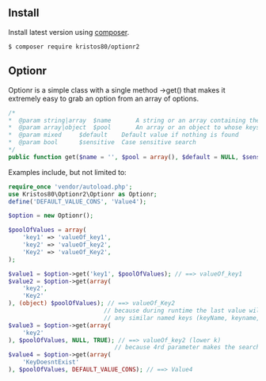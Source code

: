 ## Install
Install latest version using [composer](https://getcomposer.org/).
```
$ composer require kristos80/optionr2
```

## Optionr
Optionr is a simple class with a single method ->get() that makes it extremely easy to grab an option 
from an array of options.

```php
/*
*  @param string|array	$name		A string or an array containing the name of the key/attribute to search for
*  @param array|object	$pool 		An array or an object to whose keys/properties will search in
*  @param mixed		$default	Default value if nothing is found
*  @param bool		$sensitive	Case sensitive search
*/
public function get($name = '', $pool = array(), $default = NULL, $sensitive = FALSE) 
```

Examples include, but not limited to:

```php
require_once 'vendor/autoload.php';
use Kristos80\Optionr2\Optionr as Optionr;
define('DEFAULT_VALUE_CONS', 'Value4');

$option = new Optionr();

$poolOfValues = array(
	'key1' => 'valueOf_key1',
	'key2' => 'valueOf_key2',
	'Key2' => 'valueOf_Key2',
);

$value1 = $option->get('key1', $poolOfValues); // ==> valueOf_key1
$value2 = $option->get(array(
	'key2',
	'Key2'
), (object) $poolOfValues); // ==> valueOf_Key2
                           // because during runtime the last value will override
                           // any similar named keys (keyName, keyname, KEYNAME, etc)
$value3 = $option->get(array(
	'key2'
), $poolOfValues, NULL, TRUE); // ==> valueOf_key2 (lower k)
                              // because 4rd parameter makes the search case sensitive
$value4 = $option->get(array(
	'KeyDoesntExist'
), $poolOfValues, DEFAULT_VALUE_CONS); // ==> Value4
```
